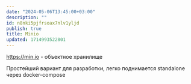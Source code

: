 ```yaml
---
date: "2024-05-06T13:45:00+03:00"
description: ""
id: n8nki5pjfrsoax7nlv1yljd
publish: true
title: Minio
updated: 1714993522801
---
```

<https://min.io> - объектное хранилище

Простейший вариант для разработки, легко поднимается standalone через docker-compose

